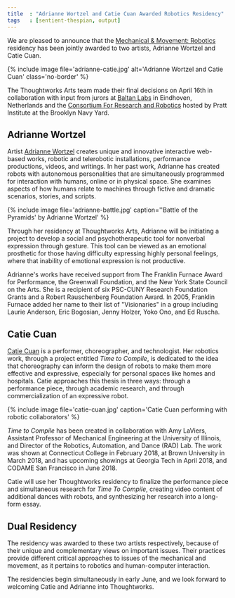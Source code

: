 ```yaml
---
title  : "Adrianne Wortzel and Catie Cuan Awarded Robotics Residency"
tags   : [sentient-thespian, output]
---
```

We are pleased to announce that the [Mechanical & Movement: Robotics](https://thoughtworksarts.io/open-call/2018-mechanical-movement/) residency has been jointly awarded to two artists, Adrianne Wortzel and Catie Cuan.

{% include image file='adrianne-catie.jpg'
   alt='Adrianne Wortzel and Catie Cuan'
   class='no-border' %}

The Thoughtworks Arts team made their final decisions on April 16th in collaboration with input from jurors at [Baltan Labs](http://baltanlaboratories.org/) in Eindhoven, Netherlands and the [Consortium For Research and Robotics](http://consortiumrr.com/) hosted by Pratt Institute at the Brooklyn Navy Yard.

<!--excerpt-ends-->

## Adrianne Wortzel

Artist [Adrianne Wortzel](http://www.adriannewortzel.com/) creates unique and innovative interactive web-based works, robotic and telerobotic installations, performance productions, videos, and writings. In her past work, Adrianne has created robots with autonomous personalities that are simultaneously programmed for interaction with humans, online or in physical space. She examines aspects of how humans relate to machines through fictive and dramatic scenarios, stories, and scripts.

{% include image file='adrianne-battle.jpg'
   caption='\'Battle of the Pyramids\' by Adrianne Wortzel' %}

Through her residency at Thoughtworks Arts, Adrianne will be initiating a project to develop a social and psychotherapeutic tool for nonverbal expression through gesture. This tool can be viewed as an emotional prosthetic for those having difficulty expressing highly personal feelings, where that inability of emotional expression is not productive.

Adrianne's works have received support from The Franklin Furnace Award for Performance, the Greenwall Foundation, and the New York State Council on the Arts. She is a recipient of six PSC-CUNY Research Foundation Grants and a Robert Rauschenberg Foundation Award. In 2005, Franklin Furnace added her name to their list of "Visionaries" in a group including Laurie Anderson, Eric Bogosian, Jenny Holzer, Yoko Ono, and Ed Ruscha.

## Catie Cuan

[Catie Cuan](http://www.catiecuan.com/) is a performer, choreographer, and technologist. Her robotics work, through a project entitled _Time to Compile_, is dedicated to the idea that choreography can inform the design of robots to make them more effective and expressive, especially for personal spaces like homes and hospitals. Catie approaches this thesis in three ways: through a performance piece, through academic research, and through commercialization of an expressive robot.

{% include image file='catie-cuan.jpg'
   caption='Catie Cuan performing with robotic collaborators' %}

_Time to Compile_ has been created in collaboration with Amy LaViers, Assistant Professor of Mechanical Engineering at the University of Illinois, and Director of the Robotics, Automation, and Dance (RAD) Lab. The work was shown at Connecticut College in February 2018, at Brown University in March 2018, and has upcoming showings at Georgia Tech in April 2018, and CODAME San Francisco in June 2018. 

Catie will use her Thoughtworks residency to finalize the performance piece and simultaneous research for _Time To Compile_, creating video content of additional dances with robots, and synthesizing her research into a long-form essay.

## Dual Residency

The residency was awarded to these two artists respectively, because of their unique and complementary views on important issues. Their practices provide different critical approaches to issues of the mechanical and movement, as it pertains to robotics and human-computer interaction.

The residencies begin simultaneously in early June, and we look forward to welcoming Catie and Adrianne into Thoughtworks.